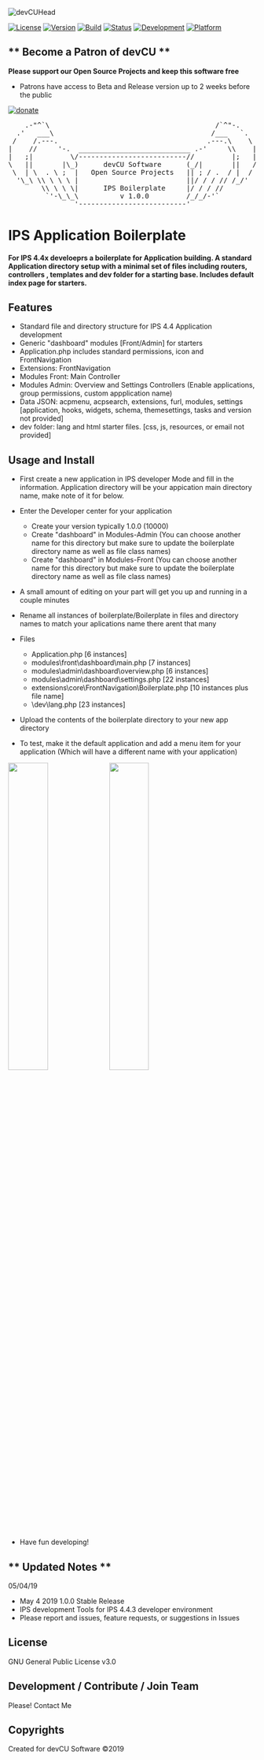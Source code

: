![devCUHead](https://www.devcu.net/mediasrc/githubhead_2.gif?V=1.4)

[![License](https://img.shields.io/badge/License-GNUv3-important.svg)](https://github.com/WXdisco/IPS-localWX/blob/master/LICENSE)
[![Version](https://img.shields.io/badge/Version-1.0.0-ff69b4.svg)](https://www.devcu.com/forums/devcu-tracker/)
[![Build](https://img.shields.io/badge/Build-Stable-blueviolet.svg)](https://www.devcu.com/forums/devcu-tracker/)
[![Status](https://img.shields.io/badge/Status-Complete-critical.svg)](https://www.devcu.com/forums/devcu-tracker/)
[![Development](https://img.shields.io/badge/Development-Active-success.svg)](https://www.devcu.com/forums/devcu-tracker/)
[![Platform](https://img.shields.io/badge/Platform-IPS4.4+-blue.svg)](https://www.devcu.com/forums/devcu-tracker/)

## ** Become a Patron of devCU **
	
**Please support our Open Source Projects and keep this software free**

- Patrons have access to Beta and Release version up to 2 weeks before the public

[![donate](https://www.devcu.net/mediasrc/become_a_patron_button.png)](https://www.patreon.com/devcu/)

    
<pre>
    .-"^`\                                        /`^"-.
  .'   ___\                                      /___   `.
 /    /.---.                                    .---.\    \
|    //     '-.  ___________________________ .-'     \\    |
|   ;|         \/--------------------------//         |;   |
\   ||       |\_)      devCU Software      (_/|       ||   /
 \  | \  . \ ;  |   Open Source Projects   || ; / .  / |  /
  '\_\ \\ \ \ \ |                          ||/ / / // /_/'
        \\ \ \ \|      IPS Boilerplate     |/ / / //
         `'-\_\_\          v 1.0.0         /_/_/-'`
                '--------------------------'
</pre>

# IPS Application Boilerplate

#### For IPS 4.4x develoeprs a boilerplate for Application building. A standard Application directory setup with a minimal set of files including routers, controllers , templates and dev folder for a starting base. Includes default index page for starters.

## Features

- Standard file and directory structure for IPS 4.4 Application development
- Generic "dashboard" modules [Front/Admin] for starters
- Application.php includes standard permissions, icon and FrontNavigation
- Extensions: FrontNavigation
- Modules Front: Main Controller
- Modules Admin: Overview and Settings Controllers (Enable applications, group permissions, custom appplication name)
- Data JSON: acpmenu, acpsearch, extensions, furl, modules, settings [application, hooks, widgets, schema, themesettings, tasks and version not provided]
- dev folder: lang and html starter files. [css, js, resources, or email not provided]

## Usage and Install

- First create a new application in IPS developer Mode and fill in the information. Application directory will be your appication main directory name, make note of it for below.
- Enter the Developer center for your application
  - Create your version typically 1.0.0 (10000)
  - Create "dashboard" in Modules-Admin (You can choose another name for this directory but make sure to update the boilerplate directory name as well as file class names)
  - Create "dashboard" in Modules-Front (You can choose another name for this directory but make sure to update the boilerplate directory name as well as file class names)

- A small amount of editing on your part will get you up and running in a couple minutes
- Rename all instances of boilerplate/Boilerplate in files and directory names to match your aplications name there arent that many
- Files
  - Application.php [6 instances]
  - modules\front\dashboard\main.php [7 instances]
  - modules\admin\dashboard\overview.php [6 instances]
  - modules\admin\dashboard\settings.php [22 instances]
  - extensions\core\FrontNavigation\Boilerplate.php [10 instances plus file name]
  - \dev\lang.php [23 instances]


- Upload the contents of the boilerplate directory to your new app directory

- To test, make it the default application and add a menu item for your application (Which will have a different name with your application)

<img src="https://www.devcu.net/mediasrc/boilerplate_admin.PNG?V=1.1" width="40%"></img>
<img src="https://www.devcu.net/mediasrc/boilerplate_index.PNG?V=1.1" width="40%"></img>

- Have fun developing!


## ** Updated Notes **

05/04/19

- May 4 2019 1.0.0 Stable Release
- IPS development Tools for IPS 4.4.3 developer environment
- Please report and issues, feature requests, or suggestions in Issues


## License

GNU General Public License v3.0

## Development / Contribute / Join Team

Please! Contact Me

## Copyrights

Created for devCU Software ©2019
